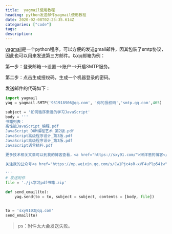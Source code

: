 ```yaml
---
title:  yagmail使用教程
heading: python发送邮件yagmail使用教程
date: 2020-02-08T02:25:35.614Z
categories: ["code"]
tags: 
description: 
---
```


[yagmail](https://github.com/kootenpv/yagmail)是一个python程序，可以方便的发送gmail邮件，因其包装了smtp协议，因此也可以用来发送第三方邮件。以qq邮箱为例：


第一步：登录邮箱-->设置-->账户-->开启SMTP服务。

第二步：点击生成授权码，生成一个机器登录的密码。

发送邮件的代码如下：

```python
import yagmail
yag = yagmail.SMTP('931918906@qq.com', '你的授权码','smtp.qq.com',465)

subject = '如何循序渐进的学习JavaScript'
body = ''' 
书籍列表：
高性能JavaScript_编程.pdf
JavaScript_DOM编程艺术_第2版.pdf
JavaScript高级程序设计_第3版.pdf
JavaScript高级程序设计_第3版.pdf
JavaScript语言精粹.pdf

更多技术相关文章可以到我的博客查看，<a href="https://sxy91.com/">宋洋葱的博客</a>

关注我的公众号<a href="https://mp.weixin.qq.com/s/Cw1Pjc4sR-xVF4uPlp541w">「下课了」</a>可以查看投资理财、职场技能能文章。

'''
# 发送附件
file = './js学习pdf书籍.zip'

def send_email(to):
	yag.send(to = to, subject = subject, contents = [body, file])


to = 'sxy9103@qq.com'
send_email(to)
```


> ps：附件太大会发送失败。
